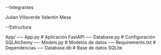 --Integrantes

Julian Villaverde
Valentin Mesa



--Estructura

App/
── App.py           # Aplicación FastAPI
── Database.py      # Configuración SQLAlchemy
── Models.py        # Modelos de datos
── Requirements.txt # Dependencias
── Database.db      # Base de datos SQLite

